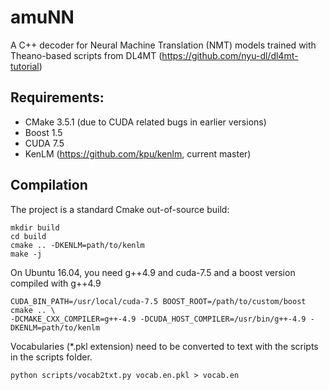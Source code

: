 
# amuNN

A C++ decoder for Neural Machine Translation (NMT) models trained with Theano-based scripts from DL4MT (https://github.com/nyu-dl/dl4mt-tutorial)

## Requirements:
 * CMake 3.5.1 (due to CUDA related bugs in earlier versions)
 * Boost 1.5
 * CUDA 7.5
 * KenLM (https://github.com/kpu/kenlm, current master)

## Compilation
The project is a standard Cmake out-of-source build:

    mkdir build
    cd build
    cmake .. -DKENLM=path/to/kenlm
    make -j

On Ubuntu 16.04, you need g++4.9 and cuda-7.5 and a boost version compiled with g++4.9

    CUDA_BIN_PATH=/usr/local/cuda-7.5 BOOST_ROOT=/path/to/custom/boost cmake .. \
    -DCMAKE_CXX_COMPILER=g++-4.9 -DCUDA_HOST_COMPILER=/usr/bin/g++-4.9 -DKENLM=path/to/kenlm

Vocabularies (*.pkl extension) need to be converted to text with the scripts in the scripts folder.

    python scripts/vocab2txt.py vocab.en.pkl > vocab.en
